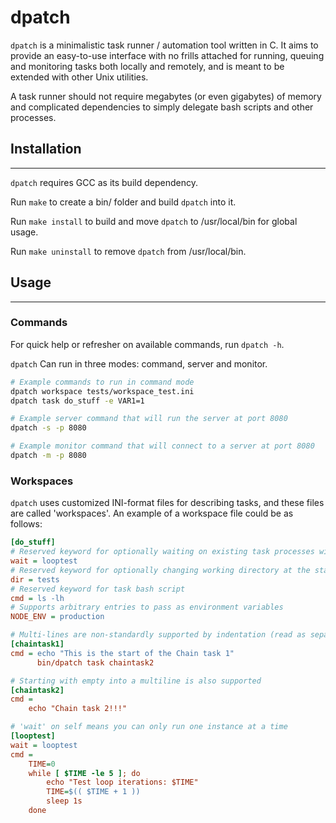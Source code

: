 dpatch
==========

`dpatch` is a minimalistic task runner / automation tool written in C. It aims to provide an easy-to-use interface with no frills attached for running, queuing and monitoring tasks both locally and remotely, and is meant to be extended with other Unix utilities.

A task runner should not require megabytes (or even gigabytes) of memory and complicated dependencies to simply delegate bash scripts and other processes.

## Installation
-------

`dpatch` requires GCC as its build dependency.

Run `make` to create a bin/ folder and build `dpatch` into it.

Run `make install` to build and move `dpatch` to /usr/local/bin for global usage.

Run `make uninstall` to remove `dpatch` from /usr/local/bin.

## Usage
----

### Commands

For quick help or refresher on available commands, run `dpatch -h`.

`dpatch` Can run in three modes: command, server and monitor.
```sh
# Example commands to run in command mode
dpatch workspace tests/workspace_test.ini
dpatch task do_stuff -e VAR1=1

# Example server command that will run the server at port 8080
dpatch -s -p 8080

# Example monitor command that will connect to a server at port 8080
dpatch -m -p 8080
```

### Workspaces

`dpatch` uses customized INI-format files for describing tasks, and these files are called 'workspaces'. An example of a workspace file could be as follows:
```ini
[do_stuff]
# Reserved keyword for optionally waiting on existing task processes with given name
wait = looptest
# Reserved keyword for optionally changing working directory at the start of task
dir = tests
# Reserved keyword for task bash script
cmd = ls -lh
# Supports arbitrary entries to pass as environment variables
NODE_ENV = production

# Multi-lines are non-standardly supported by indentation (read as separate commands as it would in a bash file)
[chaintask1]
cmd = echo "This is the start of the Chain task 1"
      bin/dpatch task chaintask2

# Starting with empty into a multiline is also supported
[chaintask2]
cmd =
    echo "Chain task 2!!!"

# 'wait' on self means you can only run one instance at a time
[looptest]
wait = looptest
cmd =
    TIME=0
    while [ $TIME -le 5 ]; do
        echo "Test loop iterations: $TIME"
        TIME=$(( $TIME + 1 ))
        sleep 1s
    done
```
